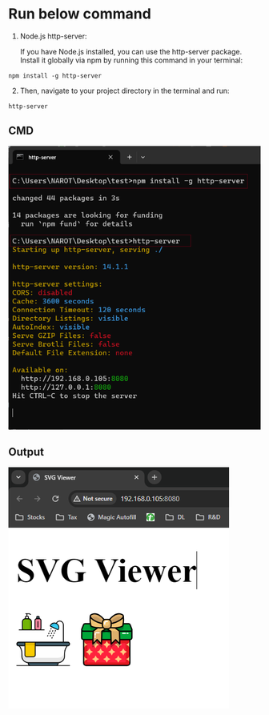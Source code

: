# Run below command

1. Node.js http-server:

   If you have Node.js installed, you can use the http-server package. Install it globally via npm by running this command in your terminal:

```
npm install -g http-server
```

2. Then, navigate to your project directory in the terminal and run:

```
http-server
```

## CMD

![output.png](cmdCommand.png)

## Output

![output.png](output.png)
